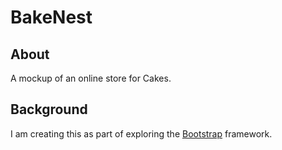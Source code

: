 # BakeNest

## About

A mockup of an online store for Cakes.

## Background

I am creating this as part of exploring the [Bootstrap](https://getbootstrap.com/) framework.